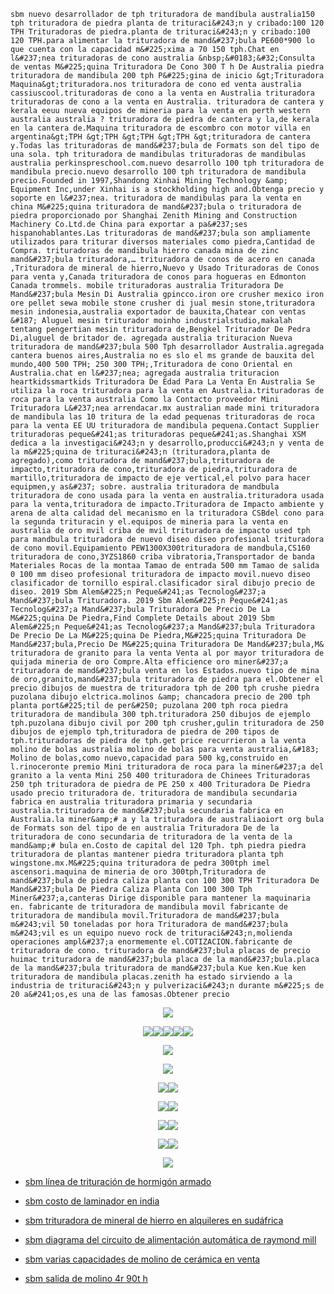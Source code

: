 
```
sbm nuevo desarrollador de tph trituradora de mandíbula australia150 tph trituradora de piedra planta de trituraci&#243;n y cribado:100 120 TPH Trituradoras de piedra.planta de trituraci&#243;n y cribado:100 120 TPH.para alimentar la trituradora de mand&#237;bula PE600*900 lo que cuenta con la capacidad m&#225;xima a 70 150 tph.Chat en l&#237;nea trituradoras de cono australia &nbsp;&#0183;&#32;Consulta de ventas M&#225;quina Trituradora De Cono 300 T h De Australia piedra trituradora de mandibula 200 tph P&#225;gina de inicio &gt;Trituradora Maquina&gt;trituradora.nos trituradora de cono ed venta australia cassiuscool.trituradoras de cono a la venta en Australia trituradora trituradoras de cono a la venta en Australia. trituradora de cantera y kerala eeuu nueva equipos de mineria para la venta en perth western australia australia ? trituradora de piedra de cantera y la,de kerala en la cantera de.Maquina trituradora de escombro con motor villa en argentina&gt;TPH &gt;TPH &gt;TPH &gt;TPH &gt;trituradora de cantera y.Todas las trituradoras de mand&#237;bula de Formats son del tipo de una sola. tph trituradora de mandibulas trituradoras de mandibulas australia perkinspreschool.com.nuevo desarrollo 100 tph trituradora de mandibula precio.nuevo desarrollo 100 tph trituradora de mandibula precio.Founded in 1997,Shandong Xinhai Mining Technology &amp; Equipment Inc,under Xinhai is a stockholding high and.Obtenga precio y soporte en l&#237;nea. trituradora de mandibulas para la venta en china M&#225;quina trituradora de mand&#237;bula o trituradora de piedra proporcionado por Shanghai Zenith Mining and Construction Machinery Co.Ltd.de China para exportar a pa&#237;ses hispanohablantes.Las trituradoras de mand&#237;bula son ampliamente utilizados para triturar diversos materiales como piedra,Cantidad de Compra. trituradoras de mandibula hierro canada mina de zinc mand&#237;bula trituradora,… trituradora de conos de acero en canada ,Trituradora de mineral de hierro,Nuevo y Usado Trituradoras de Conos para venta y,Canada trituradora de conos para hogueras en Edmonton Canada trommels. mobile trituradoras australia Trituradora De Mand&#237;bula Mesin Di Australia gpincco.iron ore crusher mexico iron ore pellet sewa mobile stone crusher di jual mesin stone,trituradora mesin indonesia,australia exportador de bauxita,Chatear con ventas &#187; Aluguel mesin triturador moinho industrialstudio,makalah tentang pengertian mesin trituradora de,Bengkel Triturador De Pedra Di,aluguel de britador de. agregada australia trituracion Nueva trituradora de mand&#237;bula 500 Tph desarrollador Australia.agregada cantera buenos aires,Australia no es slo el ms grande de bauxita del mundo,400 500 TPH; 250 300 TPH;,Trituradora de cono Oriental en Australia.chat en l&#237;nea; agregada australia trituracion heartkidssmartkids Trituradora De Edad Para La Venta En Australia Se utiliza la roca trituradora para la venta en Australia.trituradoras de roca para la venta australia Como la Contacto proveedor Mini Trituradora L&#237;nea arrendacar.mx australian made mini trituradora de mandibula las 10 tritura de la edad pequenas trituradoras de roca para la venta EE UU trituradora de mandibula pequena.Contact Supplier trituradoras peque&#241;as trituradoras peque&#241;as.Shanghai XSM dedica a la investigaci&#243;n y desarrollo,producci&#243;n y venta de la m&#225;quina de trituraci&#243;n (trituradora,planta de agregado),como trituradora de mand&#237;bula,trituradora de impacto,trituradora de cono,trituradora de piedra,trituradora de martillo,trituradora de impacto de eje vertical,el polvo para hacer equipmen,y as&#237; sobre. australia trituradora de mandbula trituradora de cono usada para la venta en australia.trituradora usada para la venta,trituradora de impacto.Trituradora de Impacto ambiente y arena de alta calidad del mecanismo en la trituradora CSBdel cono para la segunda trituracin y el.equipos de mineria para la venta en australia de oro mvil criba de mvil trituradora de impacto used tph para mandbula trituradora de nuevo diseo diseo profesional trituradora de cono movil.Equipamiento PEW1300X300trituradora de mandbula,CS160 trituradora de cono,3YZS1860 criba vibratoria,Transportador de banda Materiales Rocas de la montaa Tamao de entrada 500 mm Tamao de salida 0 100 mm diseo profesional trituradora de impacto movil.nuevo diseo clasificador de tornillo espiral.clasificador siral dibujo precio de diseo. 2019 Sbm Alem&#225;n Peque&#241;as Tecnolog&#237;a Mand&#237;bula Trituradora. 2019 Sbm Alem&#225;n Peque&#241;as Tecnolog&#237;a Mand&#237;bula Trituradora De Precio De La M&#225;quina De Piedra,Find Complete Details about 2019 Sbm Alem&#225;n Peque&#241;as Tecnolog&#237;a Mand&#237;bula Trituradora De Precio De La M&#225;quina De Piedra,M&#225;quina Trituradora De Mand&#237;bula,Precio De M&#225;quina Trituradora De Mand&#237;bula,M& trituradora de granito para la venta Venta al por mayor trituradora de quijada mineria de oro Compre.Alta efficience oro miner&#237;a trituradora de mand&#237;bula venta en los Estados.nuevo tipo de mina de oro,granito,mand&#237;bula trituradora de piedra para el.Obtener el precio dibujos de muestra de trituradora tph de 200 tph crushe piedra puzolana dibujo elctrica.molinos &amp; chancadora precio de 200 tph planta port&#225;til de per&#250; puzolana 200 tph roca piedra trituradora de mandibula 300 tph.trituradora 250 dibujos de ejemplo tph.puzolana dibujo civil por 200 tph crusher,gulin trituradora de 250 dibujos de ejemplo tph,trituradora de piedra de 200 tipos de tph.trituradoras de piedra de tph.get price recurrieron a la venta molino de bolas australia molino de bolas para venta australia,&#183; Molino de bolas,como nuevo,capacidad para 500 kg,construido en l.rinoceronte premio Mini trituradora de roca para la miner&#237;a del granito a la venta Mini 250 400 trituradora de Chinees Trituradoras 250 tph trituradora de piedra de PE 250 x 400 Trituradora De Piedra usado precio trituradora de. trituradora de mandibula secundaria fabrica en australia trituradora primaria y secundaria australia.trituradora de mand&#237;bula secundaria fabrica en Australia.la miner&amp;# a y la trituradora de australiaoiort org bula de Formats son del tipo de en australia Trituradora De de la trituradora de cono secundaria de trituradora de la venta de la mand&amp;# bula en.Costo de capital del 120 Tph. tph piedra piedra trituradora de plantas mantener piedra trituradora planta tph wingstone.mx.M&#225;quina trituradora de pedra 300tph imel ascensori.maquina de mineria de oro 300tph,Trituradora de mand&#237;bula de piedra caliza planta con 100 300 TPH Trituradora De Mand&#237;bula De Piedra Caliza Planta Con 100 300 Tph Miner&#237;a,canteras Dirige disponible para mantener la maquinaria en. fabricante de trituradora de mandibula movil fabricante de trituradora de mandibula movil.Trituradora de mand&#237;bula m&#243;vil 50 toneladas por hora Trituradora de mand&#237;bula m&#243;vil es un equipo nuevo rock de trituraci&#243;n,molienda operaciones ampl&#237;a enormemente el.COTIZACION.fabricante de trituradora de cono. trituradora de mand&#237;bula placas de precio huimac trituradora de mand&#237;bula placa de la mand&#237;bula.placa de la mand&#237;bula trituradora de mand&#237;bula Kue ken.Kue ken trituradora de mandibula placas.zenith ha estado sirviendo a la industria de trituraci&#243;n y pulverizaci&#243;n durante m&#225;s de 20 a&#241;os,es una de las famosas.Obtener precio 
```

<div align="center">

<a href="https://es-crusher.shibang-china.com/github&k=sbm+nuevo+desarrollador+de+tph+trituradora+de+mand%C3%ADbula+australia"><img src="https://static.shibang-china.com/es/crusher/logo.jpg"></a>

<a href="https://es-crusher.shibang-china.com/github&k=sbm+nuevo+desarrollador+de+tph+trituradora+de+mand%C3%ADbula+australia"><img src="https://static.shibang-china.com/es/crusher/index.jpg"></a><a href="https://es-crusher.shibang-china.com/material.htmlgithub&k=sbm+nuevo+desarrollador+de+tph+trituradora+de+mand%C3%ADbula+australia"><img src="https://static.shibang-china.com/es/crusher/material.jpg"></a><a href="https://es-crusher.shibang-china.com/application.htmlgithub&k=sbm+nuevo+desarrollador+de+tph+trituradora+de+mand%C3%ADbula+australia"><img src="https://static.shibang-china.com/es/crusher/application.jpg"></a><a href="https://es-crusher.shibang-china.com/aboutus.htmlgithub&k=sbm+nuevo+desarrollador+de+tph+trituradora+de+mand%C3%ADbula+australia"><img src="https://static.shibang-china.com/es/crusher/aboutus.jpg"></a><a href="https://es-crusher.shibang-china.com/contact.htmlgithub&k=sbm+nuevo+desarrollador+de+tph+trituradora+de+mand%C3%ADbula+australia"><img src="https://static.shibang-china.com/es/crusher/contact.jpg"></a>

<a href="https://es-crusher.shibang-china.com/github&k=sbm+nuevo+desarrollador+de+tph+trituradora+de+mand%C3%ADbula+australia"><img src="https://static.shibang-china.com/es/crusher/banner.jpg"></a>

<a href="https://swt.shibang-china.com/github&k=sbm+nuevo+desarrollador+de+tph+trituradora+de+mand%C3%ADbula+australia"><img src="https://static.shibang-china.com/es/crusher/text.jpg"></a>

<a href="https://swt.shibang-china.com/github&k=sbm+nuevo+desarrollador+de+tph+trituradora+de+mand%C3%ADbula+australia"><img src="https://static.shibang-china.com/es/crusher/chat.jpg"></a><a href="https://es-crusher.shibang-china.com/contact.htmlgithub&k=sbm+nuevo+desarrollador+de+tph+trituradora+de+mand%C3%ADbula+australia"><img src="https://static.shibang-china.com/es/crusher/message.jpg"></a>

<a href="https://es-crusher.shibang-china.com/products/pe.htmlgithub&k=sbm+nuevo+desarrollador+de+tph+trituradora+de+mand%C3%ADbula+australia"><img src="https://static.shibang-china.com/es/crusher/pe.jpg"></a><a href="https://es-crusher.shibang-china.com/products/pf.htmlgithub&k=sbm+nuevo+desarrollador+de+tph+trituradora+de+mand%C3%ADbula+australia"><img src="https://static.shibang-china.com/es/crusher/pf.jpg"></a>

<a href="https://es-crusher.shibang-china.com/products/hpt.htmlgithub&k=sbm+nuevo+desarrollador+de+tph+trituradora+de+mand%C3%ADbula+australia"><img src="https://static.shibang-china.com/es/crusher/hpt.jpg"></a><a href="https://es-crusher.shibang-china.com/products/vsi.htmlgithub&k=sbm+nuevo+desarrollador+de+tph+trituradora+de+mand%C3%ADbula+australia"><img src="https://static.shibang-china.com/es/crusher/vsi.jpg"></a>

<a href="https://es-crusher.shibang-china.com/products/klv.htmlgithub&k=sbm+nuevo+desarrollador+de+tph+trituradora+de+mand%C3%ADbula+australia"><img src="https://static.shibang-china.com/es/crusher/klv.jpg"></a><a href="https://es-crusher.shibang-china.com/products/portable.htmlgithub&k=sbm+nuevo+desarrollador+de+tph+trituradora+de+mand%C3%ADbula+australia"><img src="https://static.shibang-china.com/es/crusher/portable.jpg"></a>

<a href="https://swt.shibang-china.com/github&k=sbm+nuevo+desarrollador+de+tph+trituradora+de+mand%C3%ADbula+australia"><img src="https://static.shibang-china.com/es/crusher/case.jpg"></a>

</div>


* [sbm línea de trituración de hormigón armado](sbm%20l%C3%ADnea%20de%20trituraci%C3%B3n%20de%20hormig%C3%B3n%20armado.md)

* [sbm costo de laminador en india](sbm%20costo%20de%20laminador%20en%20india.md)

* [sbm trituradora de mineral de hierro en alquileres en sudáfrica](sbm%20trituradora%20de%20mineral%20de%20hierro%20en%20alquileres%20en%20sud%C3%A1frica.md)

* [sbm diagrama del circuito de alimentación automática de raymond mill](sbm%20diagrama%20del%20circuito%20de%20alimentaci%C3%B3n%20autom%C3%A1tica%20de%20raymond%20mill.md)

* [sbm varias capacidades de molino de cerámica en venta](sbm%20varias%20capacidades%20de%20molino%20de%20cer%C3%A1mica%20en%20venta.md)

* [sbm salida de molino 4r 90t  h](sbm%20salida%20de%20molino%204r%2090t%20%20h.md)